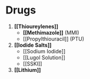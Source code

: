 # Drugs
1. **[[Thioureylenes]]**
	- **[[Methimazole]]** (MMI)
	- [[Propylthiouracil]] (PTU)
2. **[[Iodide Salts]]**
	- [[Sodium Iodide]]
	- [[Lugol Solution]]
	- [[SSKI]]
3. **[[Lithium]]**